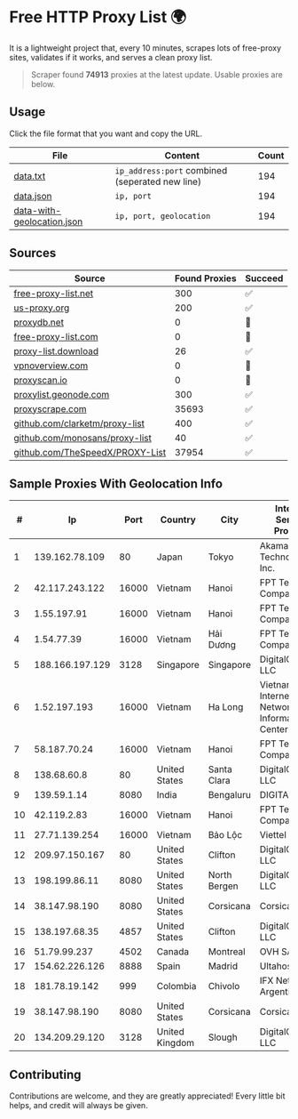 
# Free HTTP Proxy List 🌍

It is a lightweight project that, every 10 minutes, scrapes lots of free-proxy sites, validates if it works, and serves a clean proxy list.


> Scraper found **74913** proxies at the latest update. Usable proxies are below.

## Usage

Click the file format that you want and copy the URL.


|File|Content|Count|
|----|-------|-----|
|[data.txt](https://raw.githubusercontent.com/themiralay/Proxy-List-World/master/data.txt)|`ip_address:port` combined (seperated new line)|194|
|[data.json](https://raw.githubusercontent.com/themiralay/Proxy-List-World/master/data.json)|`ip, port`|194|
|[data-with-geolocation.json](https://raw.githubusercontent.com/themiralay/Proxy-List-World/master/data-with-geolocation.json)|`ip, port, geolocation`|194|

## Sources

|Source|Found Proxies|Succeed|
|------|-------------|-------|
|[free-proxy-list.net](https://free-proxy-list.net)|300|✅|
|[us-proxy.org](https://www.us-proxy.org)|200|✅|
|[proxydb.net](http://proxydb.net)|0|🚫|
|[free-proxy-list.com](https://free-proxy-list.com/?page=&port=&type%5B%5D=http&type%5B%5D=https&up_time=0&search=Search)|0|🚫|
|[proxy-list.download](https://www.proxy-list.download/HTTP)|26|✅|
|[vpnoverview.com](https://vpnoverview.com/privacy/anonymous-browsing/free-proxy-servers)|0|🚫|
|[proxyscan.io](https://www.proxyscan.io)|0|🚫|
|[proxylist.geonode.com](https://proxylist.geonode.com/api/proxy-list?limit=300&page=1&sort_by=lastChecked&sort_type=desc&protocols=http,https)|300|✅|
|[proxyscrape.com](https://api.proxyscrape.com/v2/?request=displayproxies&protocol=http&timeout=10000&country=all&ssl=all&anonymity=all)|35693|✅|
|[github.com/clarketm/proxy-list](https://raw.githubusercontent.com/clarketm/proxy-list/master/proxy-list-raw.txt)|400|✅|
|[github.com/monosans/proxy-list](https://raw.githubusercontent.com/monosans/proxy-list/main/proxies/http.txt)|40|✅|
|[github.com/TheSpeedX/PROXY-List](https://raw.githubusercontent.com/TheSpeedX/PROXY-List/master/http.txt)|37954|✅|


## Sample Proxies With Geolocation Info

|#|Ip|Port|Country|City|Internet Service Provider|
|-|--|----|-------|----|-------------------------|
|1|139.162.78.109|80|Japan|Tokyo|Akamai Technologies, Inc.|
|2|42.117.243.122|16000|Vietnam|Hanoi|FPT Telecom Company|
|3|1.55.197.91|16000|Vietnam|Hanoi|FPT Telecom Company|
|4|1.54.77.39|16000|Vietnam|Hải Dương|FPT Telecom Company|
|5|188.166.197.129|3128|Singapore|Singapore|DigitalOcean, LLC|
|6|1.52.197.193|16000|Vietnam|Ha Long|Vietnam Internet Network Information Center|
|7|58.187.70.24|16000|Vietnam|Hanoi|FPT Telecom Company|
|8|138.68.60.8|80|United States|Santa Clara|DigitalOcean, LLC|
|9|139.59.1.14|8080|India|Bengaluru|DIGITALOCEAN|
|10|42.119.2.83|16000|Vietnam|Hanoi|FPT Telecom Company|
|11|27.71.139.254|16000|Vietnam|Bảo Lộc|Viettel Group|
|12|209.97.150.167|80|United States|Clifton|DigitalOcean, LLC|
|13|198.199.86.11|8080|United States|North Bergen|DigitalOcean, LLC|
|14|38.147.98.190|8080|United States|Corsicana|Corsicana ISD|
|15|138.197.68.35|4857|United States|Clifton|DigitalOcean, LLC|
|16|51.79.99.237|4502|Canada|Montreal|OVH SAS|
|17|154.62.226.126|8888|Spain|Madrid|Ultahost, Inc.|
|18|181.78.19.142|999|Colombia|Chivolo|IFX Networks Argentina S.R.L|
|19|38.147.98.190|8080|United States|Corsicana|Corsicana ISD|
|20|134.209.29.120|3128|United Kingdom|Slough|DigitalOcean, LLC|



## Contributing

Contributions are welcome, and they are greatly appreciated! Every
little bit helps, and credit will always be given.

